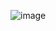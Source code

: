![image](https://user-images.githubusercontent.com/104501394/230372132-2bee564d-e6bd-47be-a669-68de62d21bc6.png)
